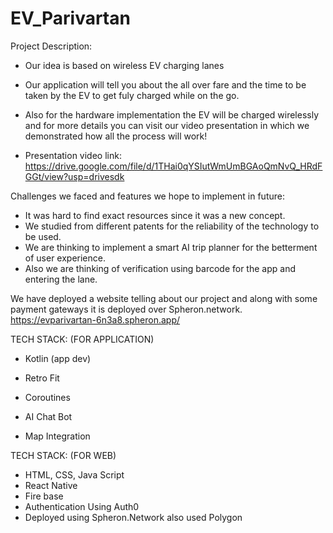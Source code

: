 
# EV_Parivartan

Project Description:

- Our idea is based on wireless EV charging lanes

- Our application will tell you about the all over fare and the time to be taken by the EV to get fuly charged while on the go.

- Also for the hardware implementation the EV will be charged wirelessly and for more details you can visit our video presentation in which we demonstrated how all the process will work!

- Presentation video link: https://drive.google.com/file/d/1THai0qYSIutWmUmBGAoQmNvQ_HRdFGGt/view?usp=drivesdk

Challenges we faced and features we hope to implement in future:

- It was hard to find exact resources since it was a new concept.
- We studied from different patents for the reliability of the technology to be used.
- We are thinking to implement a smart AI trip planner for the betterment of user experience.
- Also we are thinking of verification using barcode for the app and entering the lane.

We have deployed a website telling about our project and along with some payment gateways it is deployed over Spheron.network.
https://evparivartan-6n3a8.spheron.app/

TECH STACK:
(FOR APPLICATION)

- Kotlin (app dev)

- Retro Fit

- Coroutines

- AI Chat Bot 

- Map Integration 

TECH STACK: 
(FOR WEB)

- HTML, CSS, Java Script
- React Native
- Fire base 
- Authentication Using Auth0 
- Deployed using Spheron.Network also used Polygon

